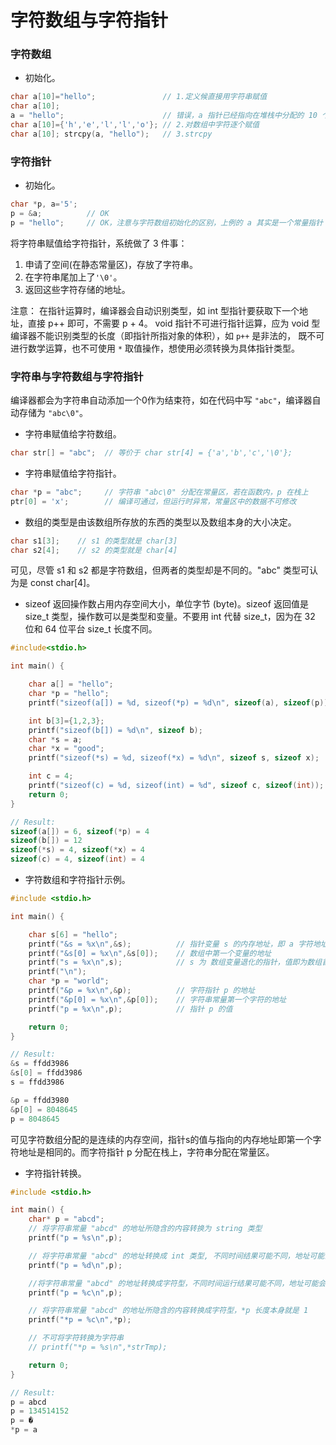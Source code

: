 字符数组与字符指针
===

### 字符数组

- 初始化。

```c
char a[10]="hello";               // 1.定义候直接用字符串赋值
char a[10];
a = "hello";                      // 错误，a 指针已经指向在堆栈中分配的 10 个字符空间，且 a 是常量指针 const *a
char a[10]={'h','e','l','l','o'}; // 2.对数组中字符逐个赋值
char a[10]; strcpy(a, "hello");   // 3.strcpy
```

### 字符指针

- 初始化。

```c
char *p, a='5';
p = &a;          // OK
p = "hello";     // OK，注意与字符数组初始化的区别，上例的 a 其实是一个常量指针
```
将字符串赋值给字符指针，系统做了 3 件事：

1. 申请了空间(在静态常量区)，存放了字符串。
2. 在字符串尾加上了`'\0'`。
3. 返回这些字符存储的地址。

注意：
在指针运算时，编译器会自动识别类型，如 int 型指针要获取下一个地址，直接 p++ 即可，不需要 p + 4。
void 指针不可进行指针运算，应为 void 型编译器不能识别类型的长度（即指针所指对象的体积），如 `p++` 是非法的，
既不可进行数学运算，也不可使用 `*` 取值操作，想使用必须转换为具体指针类型。

### 字符串与字符数组与字符指针

编译器都会为字符串自动添加一个0作为结束符，如在代码中写 `"abc"`，编译器自动存储为 `"abc\0"`。

- 字符串赋值给字符数组。
```c
char str[] = "abc";  // 等价于 char str[4] = {'a','b','c','\0'};
```
- 字符串赋值给字符指针。

```c
char *p = "abc";     // 字符串 "abc\0" 分配在常量区，若在函数内，p 在栈上
ptr[0] = 'x';        // 编译可通过，但运行时异常，常量区中的数据不可修改
```
- 数组的类型是由该数组所存放的东西的类型以及数组本身的大小决定。

```c
char s1[3];    // s1 的类型就是 char[3]
char s2[4];    // s2 的类型就是 char[4]

```
可见，尽管 s1 和 s2 都是字符数组，但两者的类型却是不同的。"abc" 类型可认为是 const char[4]。

- sizeof 返回操作数占用内存空间大小，单位字节 (byte)。sizeof 返回值是 size_t 类型，操作数可以是类型和变量。不要用 int 代替 size_t，因为在 32 位和 64 位平台 size_t 长度不同。

```c
#include<stdio.h>

int main() {

    char a[] = "hello";
    char *p = "hello";
    printf("sizeof(a[]) = %d, sizeof(*p) = %d\n", sizeof(a), sizeof(p));

    int b[3]={1,2,3};
    printf("sizeof(b[]) = %d\n", sizeof b);
    char *s = a;
    char *x = "good";
    printf("sizeof(*s) = %d, sizeof(*x) = %d\n", sizeof s, sizeof x);

    int c = 4;
    printf("sizeof(c) = %d, sizeof(int) = %d", sizeof c, sizeof(int));
    return 0;
}

// Result:
sizeof(a[]) = 6, sizeof(*p) = 4
sizeof(b[]) = 12
sizeof(*s) = 4, sizeof(*x) = 4
sizeof(c) = 4, sizeof(int) = 4
```

- 字符数组和字符指针示例。

```c
#include <stdio.h>

int main() {

    char s[6] = "hello";
    printf("&s = %x\n",&s);          // 指针变量 s 的内存地址，即 a 字符地址
    printf("&s[0] = %x\n",&s[0]);    // 数组中第一个变量的地址
    printf("s = %x\n",s);            // s 为 数组变量退化的指针，值即为数组首字节地址
    printf("\n");
    char *p = "world";
    printf("&p = %x\n",&p);          // 字符指针 p 的地址
    printf("&p[0] = %x\n",&p[0]);    // 字符串常量第一个字符的地址
    printf("p = %x\n",p);            // 指针 p 的值

    return 0;
}

// Result:
&s = ffdd3986
&s[0] = ffdd3986
s = ffdd3986

&p = ffdd3980
&p[0] = 8048645
p = 8048645
```
可见字符数组分配的是连续的内存空间，指针s的值与指向的内存地址即第一个字符地址是相同的。而字符指针 p 分配在栈上，字符串分配在常量区。

- 字符指针转换。

```c
#include <stdio.h>

int main() {
    char* p = "abcd";
    // 将字符串常量 "abcd" 的地址所隐含的内容转换为 string 类型
    printf("p = %s\n",p);

    // 将字符串常量 "abcd" 的地址转换成 int 类型, 不同时间结果可能不同，地址可能会发生变化
    printf("p = %d\n",p);

    //将字符串常量 "abcd" 的地址转换成字符型，不同时间运行结果可能不同，地址可能会发生变化
    printf("p = %c\n",p);

    // 将字符串常量 "abcd" 的地址所隐含的内容转换成字符型，*p 长度本身就是 1
    printf("*p = %c\n",*p);

    // 不可将字符转换为字符串
    // printf("*p = %s\n",*strTmp);

    return 0;
}

// Result:
p = abcd
p = 134514152
p = �
*p = a
```
